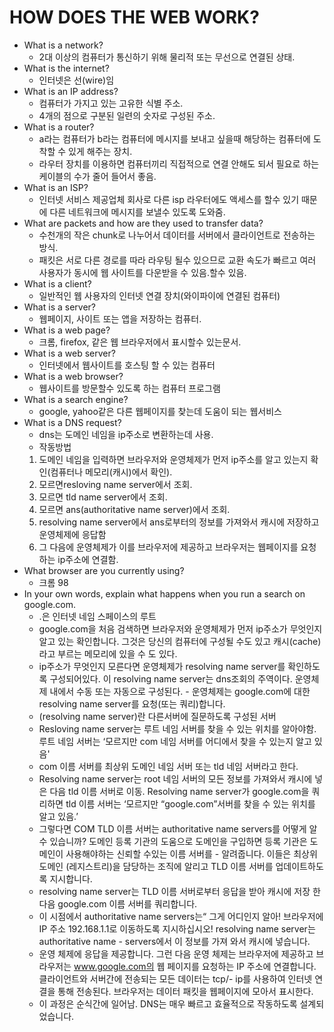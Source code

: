 # HOW DOES THE WEB WORK?

- What is a network?
  - 2대 이상의 컴퓨터가 통신하기 위해 물리적 또는 무선으로 연결된 상태.
- What is the internet?
  - 인터넷은 선(wire)임
- What is an IP address?
  - 컴퓨터가 가지고 있는 고유한 식별 주소.
  - 4개의 점으로 구분된 일련의 숫자로 구성된 주소.
- What is a router?
  - a라는 컴퓨터가 b라는 컴퓨터에 메시지를 보내고 싶을때 해당하는 컴퓨터에 도착할 수 있게 해주는 장치.
  - 라우터 장치를 이용하면 컴퓨터끼리 직접적으로 연결 안해도 되서 필요로 하는 케이블의 수가 줄어 들어서 좋음.
- What is an ISP?
  - 인터넷 서비스 제공업체 회사로 다른 isp 라우터에도 액세스를 할수 있기 때문에 다른 네트워크에 메시지를 보낼수 있도록 도와줌.
- What are packets and how are they used to transfer data?
  - 수천개의 작은 chunk로 나누어서 데이터를 서버에서 클라이언트로 전송하는 방식.
  - 패킷은 서로 다른 경로를 따라 라우팅 될수 있으므로 교환 속도가 빠르고 여러 사용자가 동시에 웹 사이트를 다운받을 수 있음.할수 있음.
- What is a client?
  - 일반적인 웹 사용자의 인터넷 연결 장치(와이파이에 연결된 컴퓨터)
- What is a server?
  - 웹페이지, 사이트 또는 앱을 저장하는 컴퓨터.
- What is a web page?
  - 크롬, firefox, 같은 웹 브라우저에서 표시할수 있는문서.
- What is a web server?
  - 인터넷에서 웹사이트를 호스팅 할 수 있는 컴퓨터
- What is a web browser?
  - 웹사이트를 방문할수 있도록 하는 컴퓨터 프로그램
- What is a search engine?
  - google, yahoo같은 다른 웹페이지를 찾는데 도움이 되는 웹서비스
- What is a DNS request?
  - dns는 도메인 네임을 ip주소로 변환하는데 사용.
  - 작동방법
  1. 도메인 네임을 입력하면 브라우저와 운영체제가 먼저 ip주소를 알고 있는지 확인(컴퓨터나 메모리(캐시)에서 확인).
  2. 모르면resloving name server에서 조회.
  3. 모르면 tld name server에서 조회.
  4. 모르면 ans(authoritative name server)에서 조회.
  5. resolving name server에서 ans로부터의 정보를 가져와서 캐시에 저장하고 운영체제에 응답함
  6. 그 다음에 운영체제가 이를 브라우저에 제공하고 브라우저는 웹페이지를 요청하는 ip주소에 연결함.
- What browser are you currently using?
  - 크롬 98
- In your own words, explain what happens when you run a search on google.com.
  - .은 인터넷 네임 스페이스의 루트
  - google.com을 처음 검색하면 브라우저와 운영체제가 먼저 ip주소가 무엇인지 알고 있는 확인합니다. 그것은 당신의 컴퓨터에 구성될 수도 있고 캐시(cache) 라고 부르는 메모리에 있을 수 도 있다.
  - ip주소가 무엇인지 모른다면 운영체제가 resolving name server를 확인하도록 구성되어있다. 이 resolving name server는 dns조회의 주역이다. 운영체제 내에서 수동 또는 자동으로 구성된다. - 운영체제는 google.com에 대한 resolving name server를 요청(또는 쿼리)합니다.
  - (resolving name server)란 다른서버에 질문하도록 구성된 서버
  - Resloving name server는 루트 네임 서버를 찾을 수 있는 위치를 알아야함. 루트 네임 서버는 ‘모르지만 com 네임 서버를 어디에서 찾을 수 있는지 알고 있음'
  - com 이름 서버를 최상위 도메인 네임 서버 또는 tld 네임 서버라고 한다.
  - Resolving name server는 root 네임 서버의 모든 정보를 가져와서 캐시에 넣은 다음 tld 이름 서버로 이동. Resolving name server가 google.com을 쿼리하면 tld 이름 서버는 ‘모르지만 “google.com”서버를 찾을 수 있는 위치를 알고 있음.’
  - 그렇다면 COM TLD 이름 서버는 authoritative name servers를 어떻게 알 수 있습니까? 도메인 등록 기관의 도움으로 도메인을 구입하면 등록 기관은 도메인이 사용해야하는 신뢰할 수있는 이름 서버를 - 알려줍니다. 이들은 최상위 도메인 (레지스트리)을 담당하는 조직에 알리고 TLD 이름 서버를 업데이트하도록 지시합니다.
  - resolving name server는 TLD 이름 서버로부터 응답을 받아 캐시에 저장 한 다음 google.com 이름 서버를 쿼리합니다.
  - 이 시점에서 authoritative name servers는“ 그게 어디인지 알아! 브라우저에 IP 주소 192.168.1.1로 이동하도록 지시하십시오! resolving name server는 authoritative name - servers에서 이 정보를 가져 와서 캐시에 넣습니다.
  - 운영 체제에 응답을 제공합니다. 그런 다음 운영 체제는 브라우저에 제공하고 브라우저는 www.google.com의 웹 페이지를 요청하는 IP 주소에 연결합니다. 클라이언트와 서버간에 전송되는 모든 데이터는 tcp/- ip를 사용하여 인터넷 연결을 통해 전송된다. 브라우저는 데이터 패킷을 웹페이지에 모아서 표시한다.
  - 이 과정은 순식간에 일어남. DNS는 매우 빠르고 효율적으로 작동하도록 설계되었습니다.
